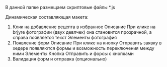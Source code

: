 В данной папке размещаем скриптовые файлы *.js

Динамическая составляющая макета:
1. Клик на добавление рецепта в избранное
Описание
При клике на brjyre фотографии (двух девлчек) она становится прозрачной, а справа появляется текст 
Элементы
фотография 
2.  Появление форм
Описание
При клике на кнопку Отправить заявку в хедере появляются формы и возможность переключения между ними
Элементы
Кнопка Отправить  и форсы с кнопками
3. Валидация форм и отправка (опционально)


